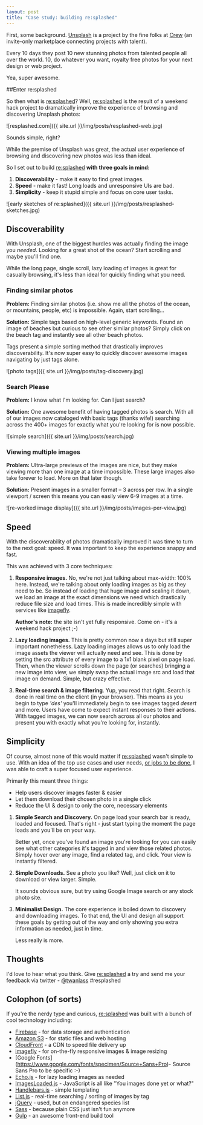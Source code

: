 ```yaml
---
layout: post
title: "Case study: building re:splashed"
---
```


First, some background. [Unsplash](http://unsplash.com) is a project by the fine folks at [Crew](http://pickcrew.com) (an invite-only marketplace connecting projects with talent). 

Every 10 days they post 10 new stunning photos from talented people all over the world. 10, do whatever you want, royalty free photos for your next design or web project. 

Yea, super awesome. 

##Enter re:splashed

So then what is [re:splashed](http://resplashed.com)? Well, [re:splashed](http://resplashed.com) is the result of a weekend hack project to dramatically improve the experience of browsing and discovering Unsplash photos:

![resplashed.com]({{ site.url }}/img/posts/resplashed-web.jpg)

Sounds simple, right?

While the premise of Unsplash was great, the actual user experience of browsing and discovering new photos was less than ideal.

So I set out to build [re:splashed](http://resplashed.com) **with three goals in mind:**

1. **Discoverability** - make it easy to find great images.
2. **Speed** - make it fast! Long loads and unresponsive UIs are bad.
3. **Simplicity** - keep it stupid simple and focus on core user tasks.

![early sketches of re:splashed]({{ site.url }}/img/posts/resplashed-sketches.jpg)

## Discoverability

With Unsplash, one of the biggest hurdles was actually finding the image you *needed*. Looking for a great shot of the ocean? Start scrolling and maybe you'll find one. 

While the long page, single scroll, lazy loading of images is great for casually browsing, it's less than ideal for quickly finding what you need.

### Finding similar photos

**Problem:**
Finding similar photos (i.e. show me all the photos of the ocean, or mountains, people, etc) is impossible. Again, start scrolling...

**Solution:**
Simple tags based on high-level generic keywords. Found an image of beaches but curious to see other similar photos? Simply click on the beach tag and instantly see all other beach photos. 

Tags present a simple sorting method that drastically improves discoverability. It's now super easy to quickly discover awesome images navigating by just tags alone.

![photo tags]({{ site.url }}/img/posts/tag-discovery.jpg)

### Search Please

**Problem:**
I know what I'm looking for. Can I just search? 

**Solution:**
One awesome benefit of having tagged photos is search. With all of our images now cataloged with basic tags (thanks wife!) searching across the 400+ images for exactly what you're looking for is now possible. 

![simple search]({{ site.url }}/img/posts/search.jpg)


### Viewing multiple images

**Problem:**
Ultra-large previews of the images are nice, but they make viewing more than one image at a time impossible. These large images also take forever to load. More on that later though.

**Solution:**
Present images in a smaller format – 3 across per row. In a single viewport / screen this means you can easily view 6-9 images at a time.

![re-worked image display]({{ site.url }}/img/posts/images-per-view.jpg)


## Speed

With the discoverability of photos dramatically improved it was time to turn to the next goal: speed. It was important to keep the experience snappy and fast.

This was achieved with 3 core techniques: 

1. **Responsive images.** No, we're not just talking about max-width: 100% here. Instead, we're talking about only loading images as big as they need to be. So instead of loading that huge image and scaling it down, we load an image at the exact dimensions we need which drastically reduce file size and load times. This is made incredibly simple with services like [imagefly](http://imagefly.io).

	**Author's note:** the site isn't yet fully responsive. Come on - it's a weekend hack project ;-)

2. **Lazy loading images.** This is pretty common now a days but still super important nonetheless. Lazy loading images allows us to only load the image assets the viewer will actually need  and see. This is done by setting the src attribute of every image to a 1x1 blank pixel on page load. Then, when the viewer scrolls down the page (or searches) bringing a new image into view, we simply swap the actual image src and load that image on demand. Simple, but crazy effective. 

3. **Real-time search & image filtering**. Yup, you read that right. Search is done in real time on the client (in your browser). This means as you begin to type *'des'* you'll immediately begin to see images tagged *desert* and more. Users have come to expect instant responses to their actions. With tagged images, we can now search across all our photos and present you with exactly what you're looking for, instantly. 


## Simplicity

Of course, almost none of this would matter if [re:splashed](http://resplashed.com) wasn't simple to use. With an idea of the top use cases and user needs, [or jobs to be done](https://signalvnoise.com/posts/3723-the-category-moat), I was able to craft a super focused user experience. 

Primarily this meant three things:

- Help users discover images faster & easier
- Let them download their chosen photo in a single click
- Reduce the UI & design to only the core, necessary elements

1. **Simple Search and Discovery.** On page load your search bar is ready, loaded and focused. That's right - just start typing the moment the page loads and you'll be on your way. 

	Better yet, once you've found an image you're looking for you can easily see what other categories it's tagged in and view those related photos. Simply hover over any image, find a related tag, and click. Your view is instantly filtered. 

2. **Simple Downloads.** See a photo you like? Well, just click on it to download or view larger. Simple.

	It sounds obvious sure, but try using Google Image search or any stock photo site. 

3. **Minimalist Design.** The core experience is boiled down to discovery and downloading images. To that end, the UI and design all support these goals by getting out of the way and only showing you extra information as needed, just in time. 

	Less really is more. 
	
## Thoughts

I'd love to hear what you think. Give [re:splashed](http://resplashed.com) a try and send me your feedback via twitter - [@twanlass](http://twitter.com/@twanlass) #resplashed

## Colophon (of sorts)

If you're the nerdy type and curious, [re:splashed](http://resplashed.com) was built with a bunch of cool technology including:

- [Firebase](http://firebase.com) - for data storage and authentication
- [Amazon S3](http://aws.amazon.com/s3/) - for static files and web hosting
- [CloudFront](http://aws.amazon.com/cloudfront/) - a CDN to speed file delivery up
- [imagefly](http://imagefly.io) - for on-the-fly responsive images & image resizing
- [Google Fonts] (https://www.google.com/fonts/specimen/Source+Sans+Pro)- Source Sans Pro to be specific :-)
- [Echo.js](https://github.com/toddmotto/echo) - for lazy loading images as needed
- [ImagesLoaded.js](https://github.com/desandro/imagesloaded) - JavaScript is all like "You images done yet or what?" 
- [Handlebars.js](https://github.com/wycats/handlebars.js/) - simple templating 
- [List.js](https://github.com/javve/list.js) - real-time searching / sorting of images by tag
- [jQuery](http://jquery.com/) - used, but on endangered species list
- [Sass](http://sass-lang.com/) - because plain CSS just isn't fun anymore
- [Gulp](http://gulpjs.com/) - an awesome front-end build tool